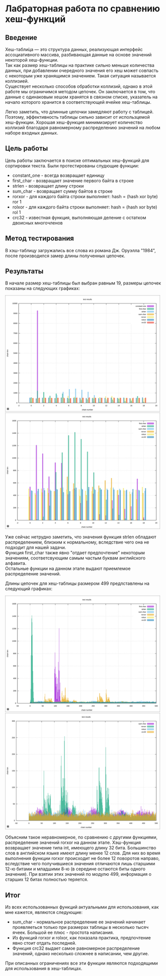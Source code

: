 
# Лабраторная работа по сравнению хеш-функций

## Введение

Хеш-табли́ца — это структура данных, реализующая интерфейс ассоциативного массива, разбивающая данные на основе значений некоторой хеш-функции.  
Так как размер хеш-таблицы на практике сильно меньше количества данных, при добавлении очередного значения его хеш может совпасть с некоторым уже хранящимся значением. Такая ситуация называется коллизией.  
Существует несколько способов обработки коллизий, однако в этой работе мы ограничимся методом цепочек. Он заключается в том, что данные с одинаковым хешом хранятся в связном списке, указатель на начало которого хранится в соответствующей ячейке хеш-таблицы.

Легко заметить, что длинные цепочки замедляют работу с таблицей. Поэтому, эффективность таблицы сильно зависит от использцемой хеш-функции. Хорошая хеш-функция минимизирует количество коллизий благодаря равномерному распределению значений на любом наборе входных данных.

## Цель работы
Цель работы заключается в поиске оптимальных хеш-функций для сортировки текста.
Были протестированы слудющие функции:  
+ constant_one - всегда возвращает единицу  
+ first_char   - возвращает значение первого байта в строке  
+ strlen       - возвращает длину строки  
+ sum_char     - возвращает сумму байтов в строке  
+ rorxor       - для каждого байта строки выполняет: hash = (hash xor byte) ror 1  
+ rolxor       - для каждого байта строки выполняет: hash = (hash xor byte) rol 1  
+ crc32        - известная функция, выполняющая деление с остатком двоисных многочленов  

## Метод тестирования

В хэш-таблицу загружались все слова из романа Дж. Оруэлла "1984", после производился замер длины полученных цепочек.

## Результаты

В начале размер хеш-таблицы был выбран равным 19, размеры цепочек показаны на следующих графиках:

<img src="size 19/all.svg"  width="500"/>
<img src="size 19/no_1.svg" width="500"/>

Уже сейчас нетрудно заметить, что значения функция strlen обладают распределением, близким к нормальному, вследствие чего она не подходит для нашей задачи.  
Функция first_char также явно "отдает предпочтение" некоторым значениям, соответсвующим самым частым буквам английского алфавита.  
Остальные функции на данном этапе выдают приемлемое распределение значений.

Длины цепочек для хеш-таблицы размером 499 предлставлены на следующий графиках:

<img src="size 499/all.svg"    width="500"/>
<img src="size 499/no_123.svg" width="500"/>

Объясним такое неравномерное, по сравнению с другими функциями, распределение значений rorxor на данном этапе. Хэш-функция возвращает значение типа int, имеющего длину 32 бита. Большинство слов в английском языке имеют длину менее 12 слов. Для них во время выполнения функции rorxor происходит не более 12 поворотов направо, вследствие чего получившиеся значения отличаются лишь старшими 12-ю битами и младшими 8-ю (в середине остаются биты одного значения). При взятии этих значений по модулю 499, информация о старших 12 битах полностью теряется.

## Итог

Из всех использованных функций актуальными для использования, как мне кажется, являются следующие:  
+ sum_char - нормальное распределение ее значений начинает проявляеться только при размерах таблицы в несколько тысяч ячеек. Большой ее плюс - простота написания.  
+ Из функций rorxor и rolxor, как показала практика, предпочтение явно стоит отдать последней.  
+ Функция crc32 выдает самое равномерное распределение значений, однако несколько сложнее в написании, чем другие.

При описанных ограничениях все эти функции являются подходящими для использования в хеш-таблицах.